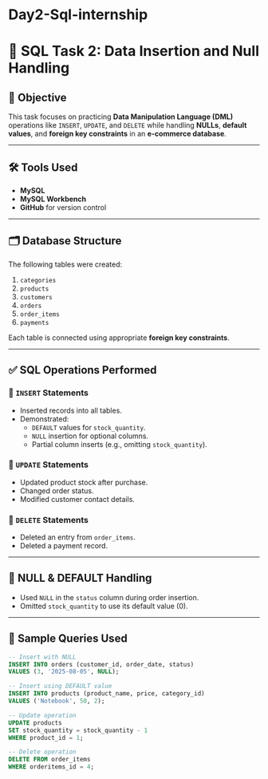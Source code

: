# Day2-Sql-internship

# 📘 SQL Task 2: Data Insertion and Null Handling

## 🧠 Objective

This task focuses on practicing **Data Manipulation Language (DML)** operations like `INSERT`, `UPDATE`, and `DELETE` while handling **NULLs**, **default values**, and **foreign key constraints** in an **e-commerce database**.

---

## 🛠 Tools Used

- **MySQL**
- **MySQL Workbench**
- **GitHub** for version control

---

## 🗂️ Database Structure

The following tables were created:

1. `categories`
2. `products`
3. `customers`
4. `orders`
5. `order_items`
6. `payments`

Each table is connected using appropriate **foreign key constraints**.

---

## ✅ SQL Operations Performed

### 🔹 `INSERT` Statements
- Inserted records into all tables.
- Demonstrated:
  - `DEFAULT` values for `stock_quantity`.
  - `NULL` insertion for optional columns.
  - Partial column inserts (e.g., omitting `stock_quantity`).

### 🔹 `UPDATE` Statements
- Updated product stock after purchase.
- Changed order status.
- Modified customer contact details.

### 🔹 `DELETE` Statements
- Deleted an entry from `order_items`.
- Deleted a payment record.

---

## 📌 NULL & DEFAULT Handling

- Used `NULL` in the `status` column during order insertion.
- Omitted `stock_quantity` to use its default value (0).

---

## 🧪 Sample Queries Used

```sql
-- Insert with NULL
INSERT INTO orders (customer_id, order_date, status)
VALUES (3, '2025-08-05', NULL);

-- Insert using DEFAULT value
INSERT INTO products (product_name, price, category_id)
VALUES ('Notebook', 50, 2);

-- Update operation
UPDATE products
SET stock_quantity = stock_quantity - 1
WHERE product_id = 1;

-- Delete operation
DELETE FROM order_items
WHERE orderitems_id = 4;
